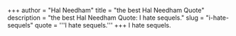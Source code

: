 +++
author = "Hal Needham"
title = "the best Hal Needham Quote"
description = "the best Hal Needham Quote: I hate sequels."
slug = "i-hate-sequels"
quote = '''I hate sequels.'''
+++
I hate sequels.
